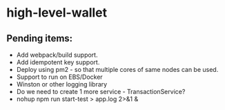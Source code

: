 # high-level-wallet



## Pending items:

- Add webpack/build support.
- Add idempotent key support.
- Deploy using pm2 - so that multiple cores of same nodes can be used.
- Support to run on EBS/Docker
- Winston or other logging library
- Do we need to create 1 more service - TransactionService?
- nohup npm run start-test > app.log 2>&1 &
